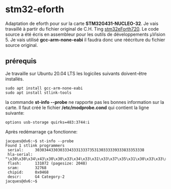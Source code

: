 # stm32-eforth

Adaptation de eforth pour sur la carte **STM32G431-NUCLEO-32**. Je vais travaillé à partir du fichier original de C.H. Ting [stm32eForth720](http://forth.org/OffeteStore/2165_stm32eForth720.zip).  Le code source a été écris en assembleur pour les outils de développements µVision 5. Je vais utilisé **gcc-arm-none-eabi** il faudra donc une réécriture du fichier source original. 

## prérequis

Je travaille sur Ubuntu 20.04 LTS les logiciles suivants doivent-être installés. 

    sudo apt install gcc-arm-none-eabi
    sudo apt install stlink-tools
  
 la commande **st-info --probe** ne rapporte pas les bonnes information sur la carte. Il faut créé le fichier **/etc/modprobe.cond** qui contient la ligne suivante:
 
    options usb-storage quirks=483:3744:i


Après redémarrage ça fonctionne:

```
jacques@dv6:~$ st-info --probe
Found 1 stlink programmers
 serial:     303034433030333433313337353130333339333833353338
 hla-serial: "\x30\x30\x34\x43\x30\x30\x33\x34\x33\x31\x33\x37\x35\x31\x30\x33\x33\x39\x33\x38\x33\x35\x33\x38"
 flash:      131072 (pagesize: 2048)
 sram:       32768
 chipid:     0x0468
 descr:      G4 Category-2
jacques@dv6:~$ 
```


  
